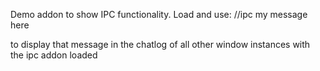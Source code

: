 Demo addon to show IPC functionality.  Load and use:
//ipc my message here

to display that message in the chatlog of all other window instances with the ipc addon loaded